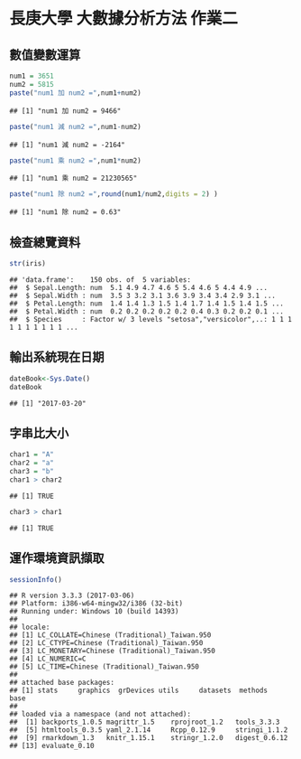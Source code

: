 長庚大學 大數據分析方法 作業二
================

數值變數運算
------------

``` r
num1 = 3651
num2 = 5815
paste("num1 加 num2 =",num1+num2) 
```

    ## [1] "num1 加 num2 = 9466"

``` r
paste("num1 減 num2 =",num1-num2)
```

    ## [1] "num1 減 num2 = -2164"

``` r
paste("num1 乘 num2 =",num1*num2)
```

    ## [1] "num1 乘 num2 = 21230565"

``` r
paste("num1 除 num2 =",round(num1/num2,digits = 2) )
```

    ## [1] "num1 除 num2 = 0.63"

檢查總覽資料
------------

``` r
str(iris)
```

    ## 'data.frame':    150 obs. of  5 variables:
    ##  $ Sepal.Length: num  5.1 4.9 4.7 4.6 5 5.4 4.6 5 4.4 4.9 ...
    ##  $ Sepal.Width : num  3.5 3 3.2 3.1 3.6 3.9 3.4 3.4 2.9 3.1 ...
    ##  $ Petal.Length: num  1.4 1.4 1.3 1.5 1.4 1.7 1.4 1.5 1.4 1.5 ...
    ##  $ Petal.Width : num  0.2 0.2 0.2 0.2 0.2 0.4 0.3 0.2 0.2 0.1 ...
    ##  $ Species     : Factor w/ 3 levels "setosa","versicolor",..: 1 1 1 1 1 1 1 1 1 1 ...

輸出系統現在日期
----------------

``` r
dateBook<-Sys.Date()
dateBook
```

    ## [1] "2017-03-20"

字串比大小
----------

``` r
char1 = "A"
char2 = "a"
char3 = "b"
char1 > char2
```

    ## [1] TRUE

``` r
char3 > char1
```

    ## [1] TRUE

運作環境資訊擷取
----------------

``` r
sessionInfo()
```

    ## R version 3.3.3 (2017-03-06)
    ## Platform: i386-w64-mingw32/i386 (32-bit)
    ## Running under: Windows 10 (build 14393)
    ## 
    ## locale:
    ## [1] LC_COLLATE=Chinese (Traditional)_Taiwan.950 
    ## [2] LC_CTYPE=Chinese (Traditional)_Taiwan.950   
    ## [3] LC_MONETARY=Chinese (Traditional)_Taiwan.950
    ## [4] LC_NUMERIC=C                                
    ## [5] LC_TIME=Chinese (Traditional)_Taiwan.950    
    ## 
    ## attached base packages:
    ## [1] stats     graphics  grDevices utils     datasets  methods   base     
    ## 
    ## loaded via a namespace (and not attached):
    ##  [1] backports_1.0.5 magrittr_1.5    rprojroot_1.2   tools_3.3.3    
    ##  [5] htmltools_0.3.5 yaml_2.1.14     Rcpp_0.12.9     stringi_1.1.2  
    ##  [9] rmarkdown_1.3   knitr_1.15.1    stringr_1.2.0   digest_0.6.12  
    ## [13] evaluate_0.10
